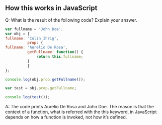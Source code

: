 ## How this works in JavaScript

Q: What is the result of the following code? Explain your answer.

```js
var fullname = 'John Doe';
var obj = {
fullname: 'Colin Ihrig',
          prop: {
fullname: 'Aurelio De Rosa',
          getFullname: function() {
              return this.fullname;
          }
          }
};

console.log(obj.prop.getFullname());

var test = obj.prop.getFullname;

console.log(test());
```

A: 
The code prints Aurelio De Rosa and John Doe. The reason is that the context of a function, what is referred with the this keyword, in JavaScript depends on how a function is invoked, not how it’s defined.
